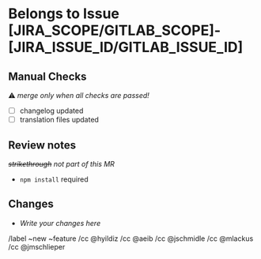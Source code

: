 # Belongs to Issue [JIRA_SCOPE/GITLAB_SCOPE]-[JIRA_ISSUE_ID/GITLAB_ISSUE_ID]

## Manual Checks

:warning: _merge only when all checks are passed!_

- [ ] changelog updated
- [ ] translation files updated

## Review notes

_~~strikethrough~~ not part of this MR_

- `npm install` required

## Changes

- _Write your changes here_

/label ~new ~feature
/cc @hyildiz
/cc @aeib
/cc @jschmidle
/cc @mlackus
/cc @jmschlieper
